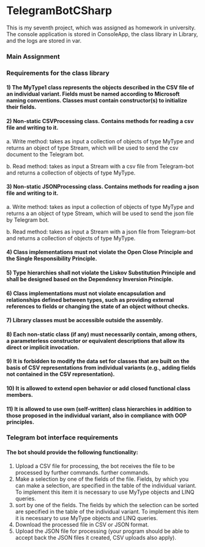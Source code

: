 # TelegramBotCSharp
This is my seventh project, which was assigned as homework in university. The console application is stored in ConsoleApp, the class library in Library, and the logs are stored in var.
### Main Assignment
### Requirements for the class library
#### 1) The MyType1 class represents the objects described in the CSV file of an individual variant. Fields must be named according to Microsoft naming conventions. Classes must contain constructor(s) to initialize their fields.
#### 2) Non-static CSVProcessing class. Contains methods for reading a csv file and writing to it.
a. Write method: takes as input a collection of objects of type MyType and returns an object of type Stream, which will be used to send the csv document to the
Telegram bot.

b. Read method: takes as input a Stream with a csv file from Telegram-bot and returns a collection of objects of type MyType.
#### 3) Non-static JSONProcessing class. Contains methods for reading a json file and writing to it.
a. Write method: takes as input a collection of objects of type MyType and returns a
an object of type Stream, which will be used to send the json file by Telegram bot.

b. Read method: takes as input a Stream with a json file from Telegram-bot and
returns a collection of objects of type MyType.
#### 4) Class implementations must not violate the Open Close Principle and the Single Responsibility Principle.
#### 5) Type hierarchies shall not violate the Liskov Substitution Principle and shall be designed based on the Dependency Inversion Principle.
#### 6) Class implementations must not violate encapsulation and relationships defined between types, such as providing external references to fields or changing the state of an object without checks.
#### 7) Library classes must be accessible outside the assembly.
#### 8) Each non-static class (if any) must necessarily contain, among others, a parameterless constructor or equivalent descriptions that allow its direct or implicit invocation.
#### 9) It is forbidden to modify the data set for classes that are built on the basis of CSV representations from individual variants (e.g., adding fields not contained in the CSV representation).
#### 10) It is allowed to extend open behavior or add closed functional class members.
#### 11) It is allowed to use own (self-written) class hierarchies in addition to those proposed in the individual variant, also in compliance with OOP principles.
### Telegram bot interface requirements
#### The bot should provide the following functionality:
1. Upload a CSV file for processing, the bot receives the file to be processed by further commands.
further commands.
2. Make a selection by one of the fields of the file. Fields, by which you can make a selection, are specified in the table of the individual variant. To implement this item
it is necessary to use MyType objects and LINQ queries.
3. sort by one of the fields. The fields by which the selection can be sorted are specified in the table of the individual variant. To implement this item it is necessary to
use MyType objects and LINQ queries.
4. Download the processed file in CSV or JSON format.
5. Upload the JSON file for processing (your program should be able to accept back the JSON files it created, CSV uploads also apply).

